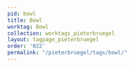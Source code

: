 ```yaml
---
pid: bowl
title: Bowl
worktag: Bowl
collection: worktags_pieterbruegel
layout: tagpage_pieterbruegel
order: '022'
permalink: "/pieterbruegel/tags/bowl/"
---
```

